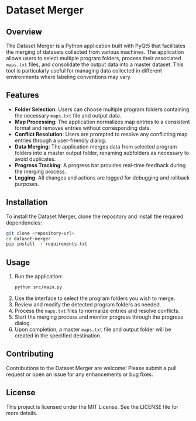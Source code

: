 # Dataset Merger

## Overview
The Dataset Merger is a Python application built with PyQt5 that facilitates the merging of datasets collected from various machines. The application allows users to select multiple program folders, process their associated `maps.txt` files, and consolidate the output data into a master dataset. This tool is particularly useful for managing data collected in different environments where labeling conventions may vary.

## Features
- **Folder Selection**: Users can choose multiple program folders containing the necessary `maps.txt` file and output data.
- **Map Processing**: The application normalizes map entries to a consistent format and removes entries without corresponding data.
- **Conflict Resolution**: Users are prompted to resolve any conflicting map entries through a user-friendly dialog.
- **Data Merging**: The application merges data from selected program folders into a master output folder, renaming subfolders as necessary to avoid duplicates.
- **Progress Tracking**: A progress bar provides real-time feedback during the merging process.
- **Logging**: All changes and actions are logged for debugging and rollback purposes.

## Installation
To install the Dataset Merger, clone the repository and install the required dependencies:

```bash
git clone <repository-url>
cd dataset-merger
pip install -r requirements.txt
```

## Usage
1. Run the application:
   ```bash
   python src/main.py
   ```
2. Use the interface to select the program folders you wish to merge.
3. Review and modify the detected program folders as needed.
4. Process the `maps.txt` files to normalize entries and resolve conflicts.
5. Start the merging process and monitor progress through the progress dialog.
6. Upon completion, a master `maps.txt` file and output folder will be created in the specified destination.

## Contributing
Contributions to the Dataset Merger are welcome! Please submit a pull request or open an issue for any enhancements or bug fixes.

## License
This project is licensed under the MIT License. See the LICENSE file for more details.